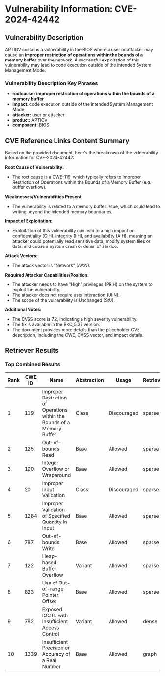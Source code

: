 # Vulnerability Information: CVE-2024-42442

## Vulnerability Description
APTIOV contains a vulnerability in the BIOS where a user or attacker may cause an **improper restriction of operations within the bounds of a memory buffer** over the network. A successful exploitation of this vulnerability may lead to code execution outside of the intended System Management Mode.

### Vulnerability Description Key Phrases
- **rootcause:** **improper restriction of operations within the bounds of a memory buffer**
- **impact:** code execution outside of the intended System Management Mode
- **attacker:** user or attacker
- **product:** APTIOV
- **component:** BIOS

## CVE Reference Links Content Summary
Based on the provided document, here's the breakdown of the vulnerability information for CVE-2024-42442:

**Root Cause of Vulnerability:**
- The root cause is a CWE-119, which typically refers to Improper Restriction of Operations within the Bounds of a Memory Buffer (e.g., buffer overflow).

**Weaknesses/Vulnerabilities Present:**
- The vulnerability is related to a memory buffer issue, which could lead to writing beyond the intended memory boundaries.

**Impact of Exploitation:**
- Exploitation of this vulnerability can lead to a high impact on confidentiality (C:H), integrity (I:H), and availability (A:H), meaning an attacker could potentially read sensitive data, modify system files or data, and cause a system crash or denial of service.

**Attack Vectors:**
- The attack vector is "Network" (AV:N).

**Required Attacker Capabilities/Position:**
- The attacker needs to have "High" privileges (PR:H) on the system to exploit the vulnerability.
- The attacker does not require user interaction (UI:N).
- The scope of the vulnerability is Unchanged (S:U).

**Additional Notes:**
- The CVSS score is 7.2, indicating a high severity vulnerability.
- The fix is available in the BKC_5.37 version.
- The document provides more details than the placeholder CVE description, including the CWE, CVSS vector, and impact details.

## Retriever Results

### Top Combined Results

| Rank | CWE ID | Name | Abstraction | Usage  | Retrievers | Individual Scores |
|------|--------|------|-------------|-------|------------|-------------------|
| 1 | 119 | Improper Restriction of Operations within the Bounds of a Memory Buffer | Class | Discouraged | sparse | 0.484 |
| 2 | 125 | Out-of-bounds Read | Base | Allowed | sparse | 0.417 |
| 3 | 190 | Integer Overflow or Wraparound | Base | Allowed | sparse | 0.392 |
| 4 | 20 | Improper Input Validation | Class | Discouraged | sparse | 0.387 |
| 5 | 1284 | Improper Validation of Specified Quantity in Input | Base | Allowed | sparse | 0.385 |
| 6 | 787 | Out-of-bounds Write | Base | Allowed | sparse | 0.384 |
| 7 | 122 | Heap-based Buffer Overflow | Variant | Allowed | sparse | 0.382 |
| 8 | 823 | Use of Out-of-range Pointer Offset | Base | Allowed | sparse | 0.370 |
| 9 | 782 | Exposed IOCTL with Insufficient Access Control | Variant | Allowed | dense | 0.574 |
| 10 | 1339 | Insufficient Precision or Accuracy of a Real Number | Base | Allowed | graph | 0.003 |

